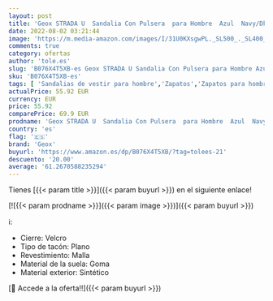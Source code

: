 ```yaml
---
layout: post
title: 'Geox STRADA U  Sandalia Con Pulsera  para Hombre  Azul  Navy/Dk Grey   41 EU'
date: 2022-08-02 03:21:44
image: 'https://m.media-amazon.com/images/I/31U0KXsgwPL._SL500_._SL400_.jpg'
comments: true
category: ofertas
author: 'tole.es'
slug: 'B076X4T5XB-es Geox STRADA U Sandalia Con Pulsera para Hombre Azul...'
sku: 'B076X4T5XB-es'
tags: [ 'Sandalias de vestir para hombre','Zapatos','Zapatos para hombre','Zapatos y complementos','geox','sandalia','🇪🇸', ]
actualPrice: 55.92 EUR
currency: EUR
price: 55.92
comparePrice: 69.9 EUR
prodname: 'Geox STRADA U  Sandalia Con Pulsera  para Hombre  Azul  Navy/Dk Grey   41 EU'
country: 'es'
flag: '🇪🇸'
brand: 'Geox'
buyurl: 'https://www.amazon.es/dp/B076X4T5XB/?tag=tolees-21'
descuento: '20.00'
average: '61.2670588235294'
---
```


Tienes [{{< param title >}}]({{< param buyurl >}}) en el siguiente enlace!

[![{{< param prodname >}}]({{< param image >}})]({{< param buyurl >}})

ℹ️:

- Cierre: Velcro
- Tipo de tacón: Plano
- Revestimiento: Malla
- Material de la suela: Goma
- Material exterior: Sintético

[🛒 Accede a la oferta!!]({{< param buyurl >}})

